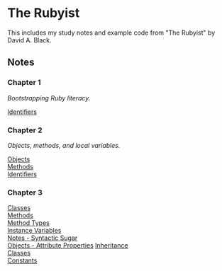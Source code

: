 # The Rubyist

This includes my study notes and example code from "The Rubyist" by David A. Black.

## Notes

### Chapter 1

_Bootstrapping Ruby literacy._

[Identifiers](/docs/identifiers.md)

### Chapter 2

_Objects, methods, and local variables._

[Objects](/docs/objects.md)\
[Methods](/docs/methods.md)\
[Identifiers](/docs/identifiers.md)

### Chapter 3

[Classes](/docs/classes.md)\
[Methods](/docs/methods.md)\
[Method Types](/docs/method_types.md)\
[Instance Variables](/docs/instance_variables.md)\
[Notes - Syntactic Sugar](/docs/notes.md#syntactic-sugar)\
[Objects - Attribute Properties](/docs/objects.md#attributes)
[Inheritance](/docs/inheritance.md)\
[Classes](/docs/classes.md)\
[Constants](/docs/classes.md#constants)
